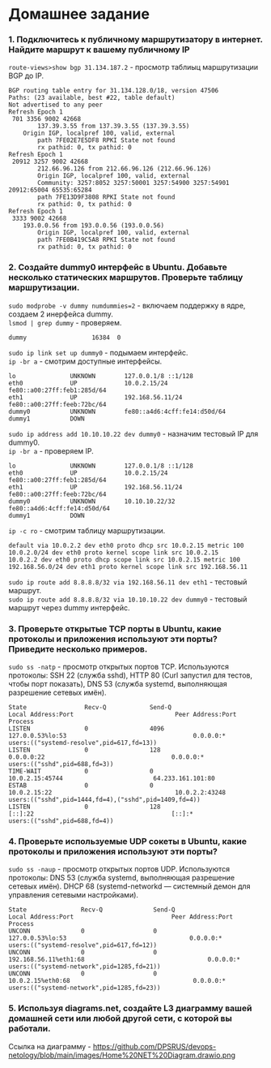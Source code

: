 # Домашнее задание  
### 1. Подключитесь к публичному маршрутизатору в интернет. Найдите маршрут к вашему публичному IP
`route-views>show bgp 31.134.187.2` - просмотр таблиыц маршрутизации BGP до IP.

	BGP routing table entry for 31.134.128.0/18, version 47506
	Paths: (23 available, best #22, table default)
  	Not advertised to any peer
  	Refresh Epoch 1
  	 701 3356 9002 42668
    		137.39.3.55 from 137.39.3.55 (137.39.3.55)
		Origin IGP, localpref 100, valid, external
        	path 7FE02E7E5DF8 RPKI State not found
        	rx pathid: 0, tx pathid: 0
  	Refresh Epoch 1
  	 20912 3257 9002 42668
    		212.66.96.126 from 212.66.96.126 (212.66.96.126)
       		Origin IGP, localpref 100, valid, external
       		Community: 3257:8052 3257:50001 3257:54900 3257:54901 20912:65004 65535:65284
       		path 7FE13D9F3808 RPKI State not found
       		rx pathid: 0, tx pathid: 0
 	Refresh Epoch 1
 	 3333 9002 42668
 	 	193.0.0.56 from 193.0.0.56 (193.0.0.56)
  	    	Origin IGP, localpref 100, valid, external
      		path 7FE0B419C5A8 RPKI State not found
      		rx pathid: 0, tx pathid: 0

### 2. Создайте dummy0 интерфейс в Ubuntu. Добавьте несколько статических маршрутов. Проверьте таблицу маршрутизации.

`sudo modprobe -v dummy numdummies=2`  - включаем поддержку в ядре, создаем 2 инерфейса dummy.  
`lsmod | grep dummy` - проверяем.  
	
	dummy                  16384  0
`sudo ip link set up dummy0`  - подымаем интерфейс.  
`ip -br a`  - смотрим доступные интерфейсы.  

	lo               UNKNOWN        127.0.0.1/8 ::1/128 
	eth0             UP             10.0.2.15/24 fe80::a00:27ff:feb1:285d/64 
	eth1             UP             192.168.56.11/24 fe80::a00:27ff:feeb:72bc/64 
	dummy0           UNKNOWN        fe80::a4d6:4cff:fe14:d50d/64 
	dummy1           DOWN  
`sudo ip address add 10.10.10.22 dev dummy0` - назначим тестовый IP для dummy0.  
`ip -br a` - проверяем IP.

	lo               UNKNOWN        127.0.0.1/8 ::1/128 
	eth0             UP             10.0.2.15/24 fe80::a00:27ff:feb1:285d/64 
	eth1             UP             192.168.56.11/24 fe80::a00:27ff:feeb:72bc/64 
	dummy0           UNKNOWN        10.10.10.22/32 fe80::a4d6:4cff:fe14:d50d/64 
	dummy1           DOWN           
`ip -c ro` - смотрим таблицу маршрутизации.

	default via 10.0.2.2 dev eth0 proto dhcp src 10.0.2.15 metric 100 
	10.0.2.0/24 dev eth0 proto kernel scope link src 10.0.2.15 
	10.0.2.2 dev eth0 proto dhcp scope link src 10.0.2.15 metric 100 
	192.168.56.0/24 dev eth1 proto kernel scope link src 192.168.56.11 
`sudo ip route add 8.8.8.8/32 via 192.168.56.11 dev eth1` - тестовый маршрут.  
`sudo ip route add 8.8.8.8/32 via 10.10.10.22 dev dummy0` - тестовый маршрут через dummy интерфейс.  
### 3. Проверьте открытые TCP порты в Ubuntu, какие протоколы и приложения используют эти порты? Приведите несколько примеров.  
`sudo ss -natp` - просмотр открытых портов TCP. Используютcя протоколы: SSH 22 (служба sshd), HTTP 80 (Curl запустил для тестов, чтобы порт показать), DNS 53 (служба systemd, выполняющая разрешение сетевых имён).  
	
	State                Recv-Q            Send-Q                        Local Address:Port                            Peer Address:Port             Process                                                           
	LISTEN               0                 4096                          127.0.0.53%lo:53                                   0.0.0.0:*                 users:(("systemd-resolve",pid=617,fd=13))                        
	LISTEN               0                 128                                 0.0.0.0:22                                   0.0.0.0:*                 users:(("sshd",pid=688,fd=3))                                    
	TIME-WAIT            0                 0                                 10.0.2.15:45744                         64.233.161.101:80                                                                                 
	ESTAB                0                 0                                 10.0.2.15:22                                  10.0.2.2:43248             users:(("sshd",pid=1444,fd=4),("sshd",pid=1409,fd=4))            
	LISTEN               0                 128                                    [::]:22                                      [::]:*                 users:(("sshd",pid=688,fd=4))  
### 4. Проверьте используемые UDP сокеты в Ubuntu, какие протоколы и приложения используют эти порты?
`sudo ss -naup` - просмотр открытых портов UDP. Используютcя протоколы: DNS 53 (служба systemd, выполняющая разрешение сетевых имён). DHCP 68 (systemd-networkd — системный демон для управления сетевыми настройками).
	
	State               Recv-Q              Send-Q                                Local Address:Port                           Peer Address:Port              Process                                                  
	UNCONN              0                   0                                     127.0.0.53%lo:53                                  0.0.0.0:*                  users:(("systemd-resolve",pid=617,fd=12))               
	UNCONN              0                   0                                192.168.56.11%eth1:68                                  0.0.0.0:*                  users:(("systemd-network",pid=1285,fd=21))              
	UNCONN              0                   0                                    10.0.2.15%eth0:68                                  0.0.0.0:*                  users:(("systemd-network",pid=1285,fd=23))     
### 5. Используя diagrams.net, создайте L3 диаграмму вашей домашней сети или любой другой сети, с которой вы работали.  
Ссылка на диаграмму - https://github.com/DPSRUS/devops-netology/blob/main/images/Home%20NET%20Diagram.drawio.png
